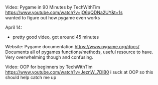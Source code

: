 Video: Pygame in 90 Minutes by TechWithTim https://www.youtube.com/watch?v=jO6qQDNa2UY&t=1s  
wanted to figure out how pygame even works  

April 14:
* pretty good video, got around 45 minutes 

Website: Pygame documentation https://www.pygame.org/docs/
Documents all of pygames functions/methods, useful resource to have. Very overwhelming though and confusing.

Video: OOP for beginners by TechWithTim https://www.youtube.com/watch?v=JeznW_7DlB0
i suck at OOP so this should help catch me up


